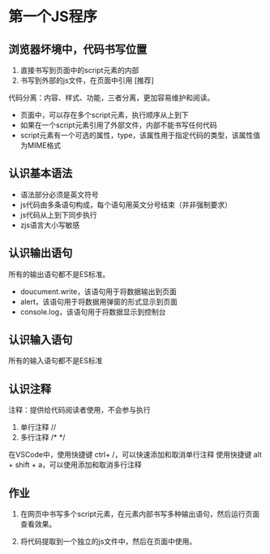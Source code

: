 # 第一个JS程序

## 浏览器坏境中，代码书写位置

1. 直接书写到页面中的script元素的内部
2. 书写到外部的js文件，在页面中引用 [推荐]

代码分离：内容、样式、功能，三者分离，更加容易维护和阅读。

- 页面中，可以存在多个script元素，执行顺序从上到下
- 如果在一个script元素引用了外部文件，内部不能书写任何代码
- script元素有一个可选的属性，type，该属性用于指定代码的类型，该属性值为MIME格式

## 认识基本语法

- 语法部分必须是英文符号
- js代码由多条语句构成，每个语句用英文分号结束（并非强制要求）
- js代码从上到下同步执行
- zjs语言大小写敏感

## 认识输出语句

所有的输出语句都不是ES标准。

- doucument.write，该语句用于将数据输出到页面
- alert，该语句用于将数据用弹窗的形式显示到页面
- console.log，该语句用于将数据显示到控制台

## 认识输入语句

所有的输入语句都不是ES标准

## 认识注释

注释：提供给代码阅读者使用，不会参与执行

1. 单行注释 // 
2. 多行注释 /* */

在VSCode中，使用快捷键 ctrl+ /，可以快速添加和取消单行注释
使用快捷键 alt + shift + a，可以使用添加和取消多行注释


## 作业

1. 在网页中书写多个script元素，在元素内部书写多种输出语句，然后运行页面查看效果。

2. 将代码提取到一个独立的js文件中，然后在页面中使用。